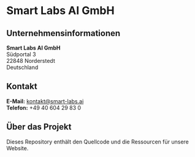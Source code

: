 # Smart Labs AI GmbH

## Unternehmensinformationen
**Smart Labs AI GmbH**  
Südportal 3  
22848 Norderstedt  
Deutschland  

## Kontakt
**E-Mail:** [kontakt@smart-labs.ai](mailto:kontakt@smart-labs.ai)  
**Telefon:** +49 40 604 29 83 0  

## Über das Projekt
Dieses Repository enthält den Quellcode und die Ressourcen für unsere Website. 
